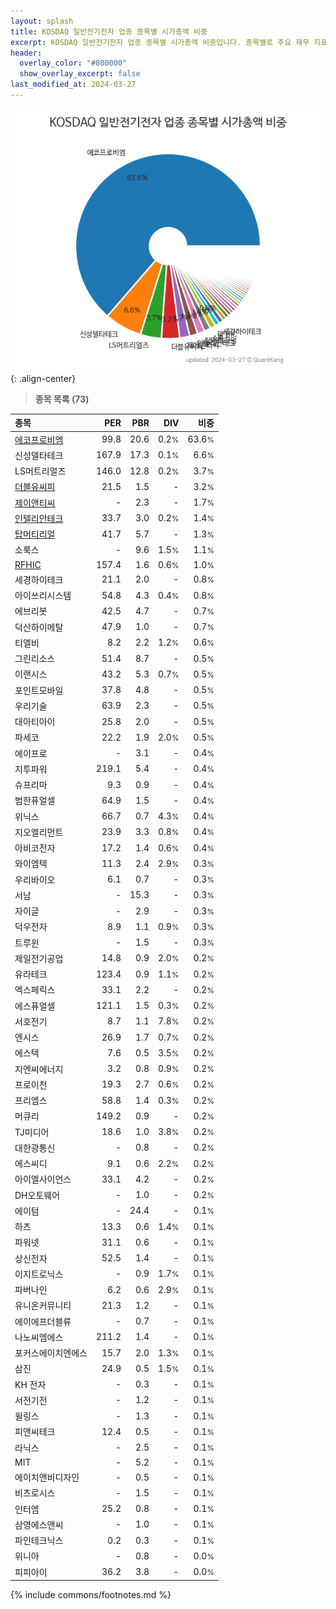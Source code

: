 ```yaml
---
layout: splash
title: KOSDAQ 일반전기전자 업종 종목별 시가총액 비중
excerpt: KOSDAQ 일반전기전자 업종 종목별 시가총액 비중입니다. 종목별로 주요 재무 지표를 함께 표시합니다.
header:
  overlay_color: "#800000"
  show_overlay_excerpt: false
last_modified_at: 2024-03-27
---
```



![KOSDAQ 일반전기전자 업종 종목별 시가총액 비중](/stats/sector/images/kosdaq_업종_일반전기전자_종목.png){: .align-center}


> **종목 목록 (73)**<a id="list"></a>

| **종목** | **PER** | **PBR** | **DIV** | **비중** |
| :------- | ------: | ------: | ------: | -------: |
| [에코프로비엠](/247540/) | 99.8 | 20.6 | 0.2<small>%</small> | 63.6<small>%</small> |
| 신성델타테크 | 167.9 | 17.3 | 0.1<small>%</small> | 6.6<small>%</small> |
| LS머트리얼즈 | 146.0 | 12.8 | 0.2<small>%</small> | 3.7<small>%</small> |
| [더블유씨피](/393890/) | 21.5 | 1.5 | - | 3.2<small>%</small> |
| [제이앤티씨](/204270/) | - | 2.3 | - | 1.7<small>%</small> |
| [인텔리안테크](/189300/) | 33.7 | 3.0 | 0.2<small>%</small> | 1.4<small>%</small> |
| [탑머티리얼](/360070/) | 41.7 | 5.7 | - | 1.3<small>%</small> |
| 소룩스 | - | 9.6 | 1.5<small>%</small> | 1.1<small>%</small> |
| [RFHIC](/218410/) | 157.4 | 1.6 | 0.6<small>%</small> | 1.0<small>%</small> |
| 세경하이테크 | 21.1 | 2.0 | - | 0.8<small>%</small> |
| 아이쓰리시스템 | 54.8 | 4.3 | 0.4<small>%</small> | 0.8<small>%</small> |
| 에브리봇 | 42.5 | 4.7 | - | 0.7<small>%</small> |
| 덕산하이메탈 | 47.9 | 1.0 | - | 0.7<small>%</small> |
| 티엘비 | 8.2 | 2.2 | 1.2<small>%</small> | 0.6<small>%</small> |
| 그린리소스 | 51.4 | 8.7 | - | 0.5<small>%</small> |
| 이랜시스 | 43.2 | 5.3 | 0.7<small>%</small> | 0.5<small>%</small> |
| 포인트모바일 | 37.8 | 4.8 | - | 0.5<small>%</small> |
| 우리기술 | 63.9 | 2.3 | - | 0.5<small>%</small> |
| 대아티아이 | 25.8 | 2.0 | - | 0.5<small>%</small> |
| 파세코 | 22.2 | 1.9 | 2.0<small>%</small> | 0.5<small>%</small> |
| 에이프로 | - | 3.1 | - | 0.4<small>%</small> |
| 지투파워 | 219.1 | 5.4 | - | 0.4<small>%</small> |
| 슈프리마 | 9.3 | 0.9 | - | 0.4<small>%</small> |
| 범한퓨얼셀 | 64.9 | 1.5 | - | 0.4<small>%</small> |
| 위닉스 | 66.7 | 0.7 | 4.3<small>%</small> | 0.4<small>%</small> |
| 지오엘리먼트 | 23.9 | 3.3 | 0.8<small>%</small> | 0.4<small>%</small> |
| 아비코전자 | 17.2 | 1.4 | 0.6<small>%</small> | 0.4<small>%</small> |
| 와이엠텍 | 11.3 | 2.4 | 2.9<small>%</small> | 0.3<small>%</small> |
| 우리바이오 | 6.1 | 0.7 | - | 0.3<small>%</small> |
| 서남 | - | 15.3 | - | 0.3<small>%</small> |
| 자이글 | - | 2.9 | - | 0.3<small>%</small> |
| 덕우전자 | 8.9 | 1.1 | 0.9<small>%</small> | 0.3<small>%</small> |
| 트루윈 | - | 1.5 | - | 0.3<small>%</small> |
| 제일전기공업 | 14.8 | 0.9 | 2.0<small>%</small> | 0.2<small>%</small> |
| 유라테크 | 123.4 | 0.9 | 1.1<small>%</small> | 0.2<small>%</small> |
| 엑스페릭스 | 33.1 | 2.2 | - | 0.2<small>%</small> |
| 에스퓨얼셀 | 121.1 | 1.5 | 0.3<small>%</small> | 0.2<small>%</small> |
| 서호전기 | 8.7 | 1.1 | 7.8<small>%</small> | 0.2<small>%</small> |
| 엔시스 | 26.9 | 1.7 | 0.7<small>%</small> | 0.2<small>%</small> |
| 에스텍 | 7.6 | 0.5 | 3.5<small>%</small> | 0.2<small>%</small> |
| 지엔씨에너지 | 3.2 | 0.8 | 0.9<small>%</small> | 0.2<small>%</small> |
| 프로이천 | 19.3 | 2.7 | 0.6<small>%</small> | 0.2<small>%</small> |
| 프리엠스 | 58.8 | 1.4 | 0.3<small>%</small> | 0.2<small>%</small> |
| 머큐리 | 149.2 | 0.9 | - | 0.2<small>%</small> |
| TJ미디어 | 18.6 | 1.0 | 3.8<small>%</small> | 0.2<small>%</small> |
| 대한광통신 | - | 0.8 | - | 0.2<small>%</small> |
| 에스씨디 | 9.1 | 0.6 | 2.2<small>%</small> | 0.2<small>%</small> |
| 아이엘사이언스 | 33.1 | 4.2 | - | 0.2<small>%</small> |
| DH오토웨어 | - | 1.0 | - | 0.2<small>%</small> |
| 에이텀 | - | 24.4 | - | 0.1<small>%</small> |
| 하츠 | 13.3 | 0.6 | 1.4<small>%</small> | 0.1<small>%</small> |
| 파워넷 | 31.1 | 0.6 | - | 0.1<small>%</small> |
| 상신전자 | 52.5 | 1.4 | - | 0.1<small>%</small> |
| 이지트로닉스 | - | 0.9 | 1.7<small>%</small> | 0.1<small>%</small> |
| 파버나인 | 6.2 | 0.6 | 2.9<small>%</small> | 0.1<small>%</small> |
| 유니온커뮤니티 | 21.3 | 1.2 | - | 0.1<small>%</small> |
| 에이에프더블류 | - | 0.7 | - | 0.1<small>%</small> |
| 나노씨엠에스 | 211.2 | 1.4 | - | 0.1<small>%</small> |
| 포커스에이치엔에스 | 15.7 | 2.0 | 1.3<small>%</small> | 0.1<small>%</small> |
| 삼진 | 24.9 | 0.5 | 1.5<small>%</small> | 0.1<small>%</small> |
| KH 전자 | - | 0.3 | - | 0.1<small>%</small> |
| 서전기전 | - | 1.2 | - | 0.1<small>%</small> |
| 윌링스 | - | 1.3 | - | 0.1<small>%</small> |
| 피앤씨테크 | 12.4 | 0.5 | - | 0.1<small>%</small> |
| 라닉스 | - | 2.5 | - | 0.1<small>%</small> |
| MIT | - | 5.2 | - | 0.1<small>%</small> |
| 에이치앤비디자인 | - | 0.5 | - | 0.1<small>%</small> |
| 비츠로시스 | - | 1.5 | - | 0.1<small>%</small> |
| 인터엠 | 25.2 | 0.8 | - | 0.1<small>%</small> |
| 삼영에스앤씨 | - | 1.0 | - | 0.1<small>%</small> |
| 파인테크닉스 | 0.2 | 0.3 | - | 0.1<small>%</small> |
| 위니아 | - | 0.8 | - | 0.0<small>%</small> |
| 피피아이 | 36.2 | 3.8 | - | 0.0<small>%</small> |

{% include commons/footnotes.md %}
